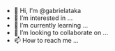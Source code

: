 - 👋 Hi, I’m @gabrielataka
- 👀 I’m interested in ...
- 🌱 I’m currently learning ...
- 💞️ I’m looking to collaborate on ...
- 📫 How to reach me ...

<!---
gabrielataka/gabrielataka is a ✨ special ✨ repository because its `README.md` (this file) appears on your GitHub profile.
You can click the Preview link to take a look at your changes.
--->
